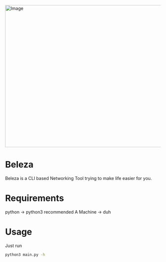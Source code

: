 <img width="789" height="460" alt="Image" src="https://github.com/user-attachments/assets/0ac624f9-4c0a-47d3-80de-46a92e119a93" />

# Beleza
Beleza is a CLI based Networking Tool trying to make life easier for you.

# Requirements
python -> python3 recommended
A Machine -> duh

# Usage
Just run
```bash
python3 main.py -h
```
